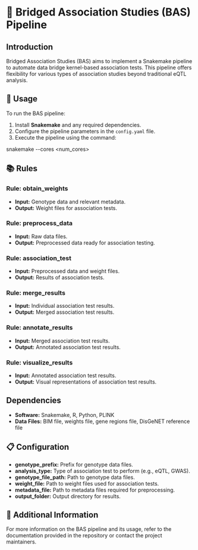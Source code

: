 # 🌉 Bridged Association Studies (BAS) Pipeline

## Introduction
Bridged Association Studies (BAS) aims to implement a Snakemake pipeline to automate data bridge kernel-based association tests. This pipeline offers flexibility for various types of association studies beyond traditional eQTL analysis.

## 🚀 Usage
To run the BAS pipeline:
1. Install **Snakemake** and any required dependencies.
2. Configure the pipeline parameters in the `config.yaml` file.
3. Execute the pipeline using the command:

snakemake --cores <num_cores>


## 📚 Rules
### Rule: obtain_weights
- **Input:** Genotype data and relevant metadata.
- **Output:** Weight files for association tests.

### Rule: preprocess_data
- **Input:** Raw data files.
- **Output:** Preprocessed data ready for association testing.

### Rule: association_test
- **Input:** Preprocessed data and weight files.
- **Output:** Results of association tests.

### Rule: merge_results
- **Input:** Individual association test results.
- **Output:** Merged association test results.

### Rule: annotate_results
- **Input:** Merged association test results.
- **Output:** Annotated association test results.

### Rule: visualize_results
- **Input:** Annotated association test results.
- **Output:** Visual representations of association test results.

## Dependencies
- **Software:** Snakemake, R, Python, PLINK
- **Data Files:** BIM file, weights file, gene regions file, DisGeNET reference file

## 📋 Configuration
- **genotype_prefix:** Prefix for genotype data files.
- **analysis_type:** Type of association test to perform (e.g., eQTL, GWAS).
- **genotype_file_path:** Path to genotype data files.
- **weight_file:** Path to weight files used for association tests.
- **metadata_file:** Path to metadata files required for preprocessing.
- **output_folder:** Output directory for results.

## 📖 Additional Information
For more information on the BAS pipeline and its usage, refer to the documentation provided in the repository or contact the project maintainers.

